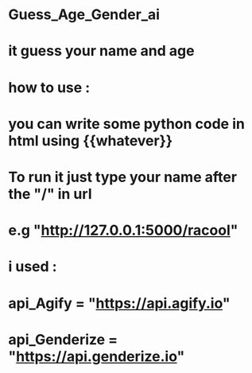 # Guess_Age_Gender_ai
# it guess your name and age 
# how to use :
# you can write some python code in html using {{whatever}}
# To run it just type your name after the "/" in url
# e.g "http://127.0.0.1:5000/racool"
# i used :
# api_Agify = "https://api.agify.io"
# api_Genderize = "https://api.genderize.io"
